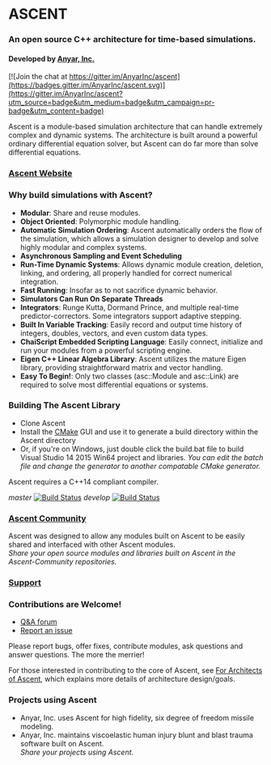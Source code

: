# ASCENT
### An open source C++ architecture for time-based simulations.
#### Developed by [Anyar, Inc.](http://www.anyarinc.com/)

[![Join the chat at https://gitter.im/AnyarInc/ascent](https://badges.gitter.im/AnyarInc/ascent.svg)](https://gitter.im/AnyarInc/ascent?utm_source=badge&utm_medium=badge&utm_campaign=pr-badge&utm_content=badge)

Ascent is a module-based simulation architecture that can handle extremely complex and dynamic systems. 
The architecture is built around a powerful ordinary differential equation solver, but Ascent can do far more than solve differential equations.

### [Ascent Website](http://anyarinc.github.io/ascent/)

### Why build simulations with Ascent?
- **Modular**: Share and reuse modules.
- **Object Oriented**: Polymorphic module handling.
- **Automatic Simulation Ordering**: Ascent automatically orders the flow of the simulation, which allows a simulation designer to develop and solve highly modular and complex systems.
- **Asynchronous Sampling and Event Scheduling**
- **Run-Time Dynamic Systems**: Allows dynamic module creation, deletion, linking, and ordering, all properly handled for correct numerical integration.
- **Fast Running**: Insofar as to not sacrifice dynamic behavior.
- **Simulators Can Run On Separate Threads**
- **Integrators**: Runge Kutta, Dormand Prince, and multiple real-time predictor-correctors. Some integrators support adaptive stepping.
- **Built In Variable Tracking**: Easily record and output time history of integers, doubles, vectors, and even custom data types.
- **ChaiScript Embedded Scripting Language**: Easily connect, initialize and run your modules from a powerful scripting engine.
- **Eigen C++ Linear Algebra Library**: Ascent utilizes the mature Eigen library, providing straightforward matrix and vector handling.
- **Easy To Begin!**: Only two classes (asc::Module and asc::Link) are required to solve most differential equations or systems.

### Building The Ascent Library
- Clone Ascent
- Install the [CMake](https://cmake.org/) GUI and use it to generate a build directory within the Ascent directory
- Or, if you're on Windows, just double click the build.bat file to build Visual Studio 14 2015 Win64 project and libraries.
_You can edit the batch file and change the generator to another compatable CMake generator._

Ascent requires a C++14 compliant compiler.

_master_ [![Build Status](https://travis-ci.org/AnyarInc/ascent.svg?branch=master)](https://travis-ci.org/AnyarInc/ascent)     _develop_ [![Build Status](https://travis-ci.org/AnyarInc/ascent.svg?branch=develop)](https://travis-ci.org/AnyarInc/ascent)  

### [Ascent Community](https://github.com/Ascent-Community)

Ascent was designed to allow any modules built on Ascent to be easily shared and interfaced with other Ascent modules.  
_Share your open source modules and libraries built on Ascent in the Ascent-Community repositories._

### [Support](http://anyarinc.github.io/ascent/support.html)

### Contributions are Welcome!

- [Q&A forum](https://groups.google.com/forum/#!forum/Ascent-Users)
- [Report an issue](https://github.com/AnyarInc/ascent/issues)

Please report bugs, offer fixes, contribute modules, ask questions and answer questions. The more the merrier!

For those interested in contributing to the core of Ascent, see [For Architects of Ascent](https://github.com/AnyarInc/Ascent/wiki/For-Architects-of-Ascent), which explains more details of architecture design/goals.

### Projects using Ascent
- Anyar, Inc. uses Ascent for high fidelity, six degree of freedom missile modeling.
- Anyar, Inc. maintains viscoelastic human injury blunt and blast trauma software built on Ascent.  
_Share your projects using Ascent._